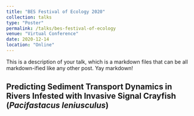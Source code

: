 ```yaml
---
title: "BES Festival of Ecology 2020"
collection: talks
type: "Poster"
permalink: /talks/bes-festival-of-ecology
venue: "Virtual Conference"
date: 2020-12-14
location: "Online"
---
```


This is a description of your talk, which is a markdown files that can be all markdown-ified like any other post. Yay markdown!

## Predicting Sediment Transport Dynamics in Rivers Infested with Invasive Signal Crayfish (*Pacifastacus leniusculus*)

